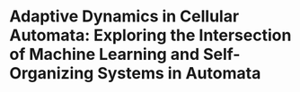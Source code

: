 # Adaptive Dynamics in Cellular Automata: Exploring the Intersection of Machine Learning and Self-Organizing Systems in Automata